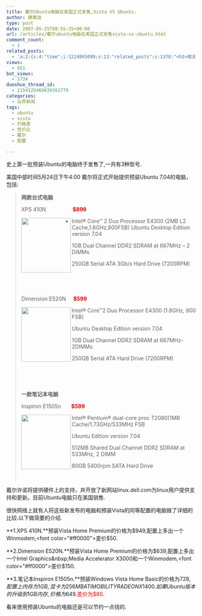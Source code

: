 ```yaml
---
title: 戴尔Ubuntu电脑在美国正式发售,Vista VS Ubuntu.
author: 摩摩诘
type: post
date: 2007-05-25T08:55:25+00:00
url: /articles/戴尔ubuntu电脑在美国正式发售vista-vs-ubuntu.html
comment_count:
  - 1
related_posts:
  - 'a:2:{s:4:"time";i:1224865099;s:13:"related_posts";s:1378:"<h3>相关日志</h3><ul class="related_post"><li><a href="http://www.digglife.cn/articles/vista-theme-visual-style-download.html" title="7个漂亮的Vista主题(视觉样式)下载">7个漂亮的Vista主题(视觉样式)下载</a></li><li><a href="http://www.digglife.cn/articles/hide-show-file-shortcut.html" title="一键显示或隐藏文件">一键显示或隐藏文件</a></li><li><a href="http://www.digglife.cn/articles/my-favorite-vista-features.html" title="我最喜欢的Windows Vista功能">我最喜欢的Windows Vista功能</a></li><li><a href="http://www.digglife.cn/articles/windows-vista-sp1-download.html" title="Windows Vista SP1简体中文独立安装包官方下载">Windows Vista SP1简体中文独立安装包官方下载</a></li><li><a href="http://www.digglife.cn/articles/wga-sever-down.html" title="微软WGA服务器当机,Vista正版变成盗版">微软WGA服务器当机,Vista正版变成盗版</a></li><li><a href="http://www.digglife.cn/articles/vista-task-tips.html" title="给Window XP添加Vista风格的任务栏预览">给Window XP添加Vista风格的任务栏预览</a></li><li><a href="http://www.digglife.cn/articles/firefox%e4%bd%bf%e7%94%a8firetune%e4%bc%98%e5%8c%96firefox%e6%b5%8f%e8%a7%88%e4%bd%93%e9%aa%8c.html" title="Firefox:使用FireTune优化Firefox浏览体验">Firefox:使用FireTune优化Firefox浏览体验</a></li></ul>";}'
views:
  - 651
bot_views:
  - 1734
duoshuo_thread_id:
  - 1154125469839261779
categories:
  - 业界新闻
tags:
  - ubuntu
  - vista
  - 价格差
  - 性价比
  - 戴尔
  - 配置

---
```

史上第一批预装Ubuntu的电脑终于发售了,一共有3种型号.

美国中部时间5月24日下午4:00 戴尔将正式开始提供预装Ubuntu 7.04的电脑，包括:

> **两款台式电脑**
> 
> XPS 410N&nbsp;&nbsp;&nbsp;&nbsp;&nbsp;&nbsp;&nbsp;&nbsp;&nbsp;&nbsp;&nbsp;&nbsp;&nbsp;&nbsp;&nbsp;&nbsp;&nbsp; **<font color="#ff0000">$899</font>**
> 
> <a href="https://www.digglife.net/wp-content/uploads/3/379/2007/05/windowslivewriterubuntuvistavsubuntu-edd1xps410-2007fp-131x145110.jpg" atomicselection="true"><img height="145" src="http://digglife.qiniudn.com/wp-content/uploads/3/379/2007/05/windowslivewriterubuntuvistavsubuntu-edd1xps410-2007fp-131x1451-thumb8.jpg" width="131" align="left" /></a> 
> 
>   * Intel® Core™ 2 Duo Processor E4300 (2MB L2 Cache,1.8GHz,800FSB) 
>     Ubuntu Desktop Edition version 7.04 
>     
>     1GB Dual Channel DDR2 SDRAM at 667MHz &#8211; 2 DIMMs 
>     
>     250GB Serial ATA 3Gb/s Hard Drive (7200RPM) 
> 
> &nbsp;
> 
> &nbsp;
> 
> Dimension E520N&nbsp;&nbsp;&nbsp;&nbsp; **<font color="#ff0000">$599</font>**
> 
> <a href="https://www.digglife.net/wp-content/uploads/3/379/2007/05/windowslivewriterubuntuvistavsubuntu-edd1e520-e177fp-131x14514.jpg" atomicselection="true"><img height="145" src="http://digglife.qiniudn.com/wp-content/uploads/3/379/2007/05/windowslivewriterubuntuvistavsubuntu-edd1e520-e177fp-131x1451-thumb2.jpg" width="131" align="left" /></a> 
> 
> Intel® Core™2 Duo Processor E4300 (1.8GHz, 800 FSB)
> 
> Ubuntu Desktop Edition version 7.04 
> 
> 1GB Dual Channel DDR2 SDRAM at 667MHz- 2DIMMs 
> 
> 250GB Serial ATA Hard Drive (7200RPM) 
> 
> &nbsp;
> 
> &nbsp;
> 
> **一款笔记本电脑**
> 
> Inspiron E1505n&nbsp;&nbsp; &nbsp;&nbsp;&nbsp; **<font color="#ff0000">$599</font>**
> 
> <a href="https://www.digglife.net/wp-content/uploads/3/379/2007/05/windowslivewriterubuntuvistavsubuntu-edd1e1505-front-131x145-ss14.jpg" atomicselection="true"><img height="145" src="http://digglife.qiniudn.com/wp-content/uploads/3/379/2007/05/windowslivewriterubuntuvistavsubuntu-edd1e1505-front-131x145-ss1-thumb2.jpg" width="131" align="left" /></a> </p> 
> 
> Intel® Pentium® dual-core proc T2080(1MB Cache/1.73GHz/533MHz FSB 
> 
> Ubuntu Edition version 7.04 
> 
> 512MB Shared Dual Channel DDR2 SDRAM at 533MHz, 2 DIMM 
> 
> 80GB 5400rpm SATA Hard Drive 
> 
> &nbsp;

戴尔许诺将提供硬件上的支持，并开放了新网站linux.dell.com为linux用户提供支持和更新。目前Ubuntu电脑只在美国销售.

很快网络上就有人将这些新发布的电脑和预装Vista的同等配置的电脑做了详细的比较.以下做简要的介绍.

**1.XPS 410N.**预装Vista Home Premium的价格为$949,配置上多出一个Winmodem,<font color="#ff0000">差价$50</font>.

**2.Dimension E520N.**预装Vista Home Premium的价格为$639,配置上多出一个Intel Graphics&nbsp;Media Accelerator X3000和一个Winmodem,<font color="#ff0000">差价$150</font>.

**3.笔记本Inspiron E1505n.**预装Windows Vista Home Basic的价格为$728,配置上内存为1GB,显卡为256MB ATI MOBILITY RADEON X1400.如果Ubuntu版本的升级到1GB内存,价格为$649.<font color="#ff0000">差价为$80</font>.

看来使用预装Ubuntu的电脑还是可以节约一点钱的.